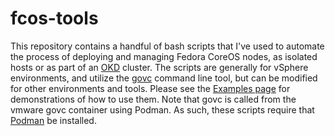 # fcos-tools

This repository contains a handful of bash scripts that I've used to automate the process of deploying and managing Fedora CoreOS nodes, as isolated hosts or as part of an [OKD](https://okd.io) cluster. The scripts are generally for vSphere environments, and utilize the [govc](https://github.com/vmware/govmomi/tree/master/govc) command line tool, but can be modified for other environments and tools. Please see the [Examples page](EXAMPLES.md) for demonstrations of how to use them. Note that govc is called from the vmware govc container using Podman. As such, these scripts require that [Podman](https://podman.io) be installed. 
